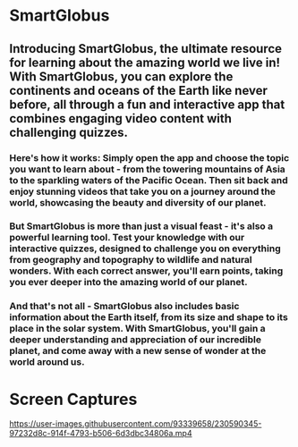 # SmartGlobus

## Introducing SmartGlobus, the ultimate resource for learning about the amazing world we live in! With SmartGlobus, you can explore the continents and oceans of the Earth like never before, all through a fun and interactive app that combines engaging video content with challenging quizzes.

### Here's how it works: Simply open the app and choose the topic you want to learn about - from the towering mountains of Asia to the sparkling waters of the Pacific Ocean. Then sit back and enjoy stunning videos that take you on a journey around the world, showcasing the beauty and diversity of our planet.

### But SmartGlobus is more than just a visual feast - it's also a powerful learning tool. Test your knowledge with our interactive quizzes, designed to challenge you on everything from geography and topography to wildlife and natural wonders. With each correct answer, you'll earn points, taking you ever deeper into the amazing world of our planet.

### And that's not all - SmartGlobus also includes basic information about the Earth itself, from its size and shape to its place in the solar system. With SmartGlobus, you'll gain a deeper understanding and appreciation of our incredible planet, and come away with a new sense of wonder at the world around us.


# Screen Captures


https://user-images.githubusercontent.com/93339658/230590345-97232d8c-914f-4793-b506-6d3dbc34806a.mp4

